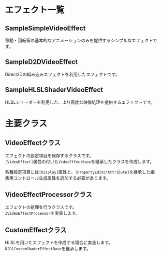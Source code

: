 ﻿# エフェクト一覧
## SampleSimpleVideoEffect
移動・回転等の基本的なアニメーションのみを提供するシンプルなエフェクトです。

## SampleD2DVideoEffect
Direct2Dの組み込みエフェクトを利用したエフェクトです。

## SampleHLSLShaderVideoEffect
HLSLシェーダーを利用した、より高度な映像処理を提供するエフェクトです。

# 主要クラス
## VideoEffectクラス
エフェクトの設定項目を保存するクラスです。  
`[VideoEffect]`属性の付いた`VideoEffectBase`を継承したクラスを作成します。  

各種設定項目には`[Display]`属性と、`[PropertyEditorAttribute]`を継承した編集用コントロール生成属性を追加する必要があります。

## VideoEffectProcessorクラス
エフェクトの処理を行うクラスです。  
`IVideoEffectProcessor`を実装します。

## CustomEffectクラス
HLSLを用いたエフェクトを作成する場合に実装します。  
`D2D1CustomShaderEffectBase`を継承します。
